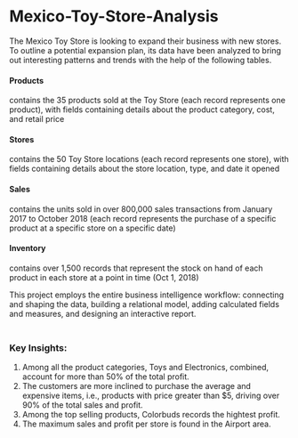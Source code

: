 # Mexico-Toy-Store-Analysis
The Mexico Toy Store is looking to expand their business with new stores. To outline a potential expansion plan, its data have been analyzed to bring out interesting patterns and trends with the help of the following tables.
#### Products
contains the 35 products sold at the Toy Store (each record represents one product), with fields containing details about the product category, cost, and retail price
#### Stores 
contains the 50 Toy Store locations (each record represents one store), with fields containing details about the store location, type, and date it opened
#### Sales
contains the units sold in over 800,000 sales transactions from January 2017 to October 2018 (each record represents the purchase of a specific product at a specific store on a specific date)
#### Inventory
contains over 1,500 records that represent the stock on hand of each product in each store at a point in time (Oct 1, 2018)<br>

This project employs the entire business intelligence workflow: connecting and shaping the data, building a relational model, adding calculated fields and measures, and designing an interactive report.<br>

### <br>Key Insights:
1. Among all the product categories, Toys and Electronics, combined, account for more than 50% of the total profit.
2. The customers are more inclined to purchase the average and expensive items, i.e., products with price greater than $5, driving over 90% of the total sales and profit.
3. Among the top selling products, Colorbuds records the hightest profit.
4. The maximum sales and profit per store is found in the Airport area.
